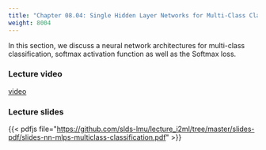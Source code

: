 ```yaml
---
title: "Chapter 08.04: Single Hidden Layer Networks for Multi-Class Classification"
weight: 8004
---
```

In this section, we discuss a neural network architectures for multi-class classification, softmax activation function as well as the Softmax loss.

<!--more-->
### Lecture video

[video](https://drive.google.com/file/d/1UQzYXirQsYPfSPf-u8JY2S21lGnLhPxK/view?usp=sharing)

### Lecture slides

{{< pdfjs file="https://github.com/slds-lmu/lecture_i2ml/tree/master/slides-pdf/slides-nn-mlps-multiclass-classification.pdf" >}}
